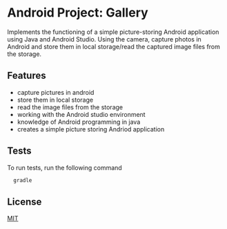 # Android Project: Gallery

Implements the functioning of a simple picture-storing Android application using Java and Android Studio. Using the camera, capture photos in Android and store them in local storage/read the captured image files from the storage. 

## Features

- capture pictures in android 
- store them in local storage
- read the image files from the storage
- working with the Android studio environment 
- knowledge of Android programming in java
- creates a simple picture storing Andriod application

## Tests

To run tests, run the following command

```bash
  gradle
```

## License

[MIT](https://choosealicense.com/licenses/mit/)

